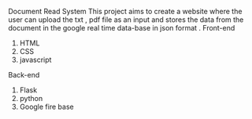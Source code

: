 Document Read System
This project aims to create a website where the user can upload the txt , pdf file as an input and stores the data from the document 
in the google real time data-base in json format .
Front-end 
1) HTML
2) CSS
3) javascript

Back-end
1) Flask
2) python
3) Google fire base
   

